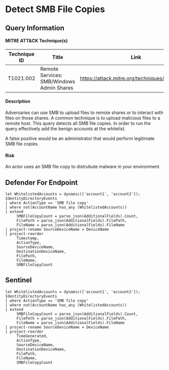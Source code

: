 # Detect SMB File Copies

## Query Information

#### MITRE ATT&CK Technique(s)

| Technique ID | Title    | Link    |
| ---  | --- | --- |
| T1021.002 | Remote Services: SMB/Windows Admin Shares|https://attack.mitre.org/techniques/T1021/002|

#### Description
Adversaries can use SMB to upload files to remote shares or to interact with files on those shares. A common technique is to upload malicious files to a remote host. This query detects all SMB file copies. In order to run the query effectively add the benign accounts at the whitelist.

A false positive would be an administrator that would perform legitimate SMB file copies. 

#### Risk
An actor uses an SMB file copy to distrubute malware in your environment. 

## Defender For Endpoint

```
let WhitelistedAccounts = dynamic(['account1', 'account2']);
IdentityDirectoryEvents
| where ActionType == 'SMB file copy'
| where not(AccountName has_any (WhitelistedAccounts))
| extend 
     SMBFileCopyCount = parse_json(AdditionalFields).Count,
     FilePath = parse_json(AdditionalFields).FilePath,
     FileName = parse_json(AdditionalFields).FileName
| project-rename SourceDeviceName = DeviceName
| project-reorder
     Timestamp,
     ActionType,
     SourceDeviceName,
     DestinationDeviceName,
     FilePath,
     FileName,
     SMBFileCopyCount
```
## Sentinel 
```
let WhitelistedAccounts = dynamic(['account1', 'account2']);
IdentityDirectoryEvents
| where ActionType == 'SMB file copy'
| where not(AccountName has_any (WhitelistedAccounts))
| extend 
     SMBFileCopyCount = parse_json(AdditionalFields).Count,
     FilePath = parse_json(AdditionalFields).FilePath,
     FileName = parse_json(AdditionalFields).FileName
| project-rename SourceDeviceName = DeviceName
| project-reorder
     TimeGenerated,
     ActionType,
     SourceDeviceName,
     DestinationDeviceName,
     FilePath,
     FileName,
     SMBFileCopyCount
```



